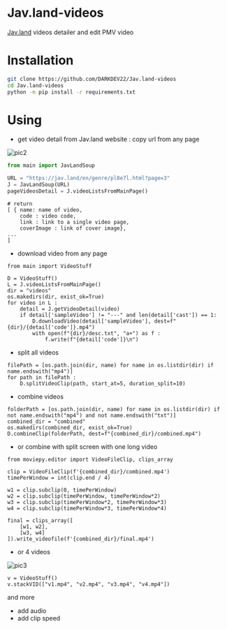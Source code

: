 # Jav.land-videos
[Jav.land](https://jav.land/en/) videos detailer and edit PMV video

# Installation
```bash
git clone https://github.com/DARKDEV22/Jav.land-videos
cd Jav.land-videos
python -m pip install -r requirements.txt
```

# Using
- get video detail from Jav.land website : copy url from any page 

![pic2](https://user-images.githubusercontent.com/121659506/210045491-ca042353-ebbe-4259-b08a-2a5d52e7984f.png)

```python
from main import JavLandSoup

URL = "https://jav.land/en/genre/pl8e7l.html?page=3"
J = JavLandSoup(URL)
pageVideosDetail = J.videoListsFromMainPage()
```

```
# return
[ { name: name of video,
    code : video code,
    link : link to a single video page,
    coverImage : link of cover image},
...
]
```

- download video from any page
```
from main import VideoStuff

D = VideoStuff()
L = J.videoListsFromMainPage()
dir = "videos"
os.makedirs(dir, exist_ok=True)
for video in L :
    detail = J.getVideoDetail(video)
    if detail['sampleVideo'] != "---" and len(detail['cast']) == 1:
        D.downloadVideo(detail['sampleVideo'], dest=f"{dir}/{detail['code']}.mp4")
        with open(f"{dir}/desc.txt", "a+") as f :
            f.write(f"{detail['code']}\n")
```

- split all videos
```
filePath = [os.path.join(dir, name) for name in os.listdir(dir) if name.endswith("mp4")]
for path in filePath :
    D.splitVideoClip(path, start_at=5, duration_split=10)
```
- combine videos
```
folderPath = [os.path.join(dir, name) for name in os.listdir(dir) if not name.endswith("mp4") and not name.endswith("txt")]
combined_dir = "combined"
os.makedirs(combined_dir, exist_ok=True)
D.combineClip(folderPath, dest=f"{combined_dir}/combined.mp4")
```

- or combine with split screen with one long video
```
from moviepy.editor import VideoFileClip, clips_array

clip = VideoFileClip(f'{combined_dir}/combined.mp4')
timePerWindow = int(clip.end / 4)

w1 = clip.subclip(0, timePerWindow)
w2 = clip.subclip(timePerWindow, timePerWindow*2)
w3 = clip.subclip(timePerWindow*2, timePerWindow*3)
w4 = clip.subclip(timePerWindow*3, timePerWindow*4)

final = clips_array([
    [w1, w2],
    [w3, w4]
]).write_videofile(f'{combined_dir}/final.mp4')
```

- or 4 videos

![pic3](https://user-images.githubusercontent.com/121659506/210046002-06ea928f-6eb6-4e47-b2df-80eaaee8b576.png)

```
v = VideoStuff()
v.stackVID(["v1.mp4", "v2.mp4", "v3.mp4", "v4.mp4"])
```

and more
- add audio
- add clip speed
